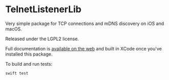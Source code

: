 # TelnetListenerLib

Very simple package for TCP connections and mDNS discovery on iOS and macOS.

Released under the LGPL2 license.

Full documentation is [available on the web](https://bobjacobsen.github.io/TelnetListenerLib/documentation/telnetlistenerlib/) and built in XCode once you've installed this package.

To build and run tests:

    swift test
